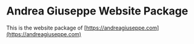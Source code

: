 
# Andrea Giuseppe Website Package

This is the website package of [https://andreagiuseppe.com](https://andreagiuseppe.com)
